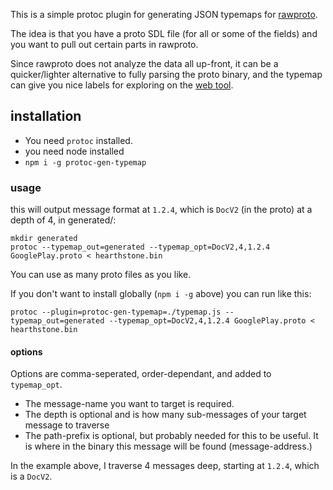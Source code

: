This is a simple protoc plugin for generating JSON typemaps for [rawproto](https://github.com/konsumer/rawproto).

The idea is that you have a proto SDL file (for all or some of the fields) and you want to pull out certain parts in rawproto.

Since rawproto does not analyze the data all up-front, it can be a quicker/lighter alternative to fully parsing the proto binary, and the typemap can give you nice labels for exploring on the [web tool](https://konsumer.js.org/rawproto/).

## installation

- You need `protoc` installed.
- you need node installed
- `npm i -g protoc-gen-typemap`

### usage

this will output message format at `1.2.4`, which is `DocV2` (in the proto) at a depth of 4, in generated/:

```
mkdir generated
protoc --typemap_out=generated --typemap_opt=DocV2,4,1.2.4 GooglePlay.proto < hearthstone.bin
```

You can use as many proto files as you like.

If you don't want to install globally (`npm i -g` above) you can run like this:

```
protoc --plugin=protoc-gen-typemap=./typemap.js --typemap_out=generated --typemap_opt=DocV2,4,1.2.4 GooglePlay.proto < hearthstone.bin
```


#### options

Options are comma-seperated, order-dependant, and added to `typemap_opt`.
- The message-name you want to target is required.
- The depth is optional and is how many sub-messages of your target message to traverse
- The path-prefix is optional, but probably needed for this to be useful. It is where in the binary this message will be found (message-address.)

In the example above, I traverse 4 messages deep, starting at `1.2.4`, which is a `DocV2`.
